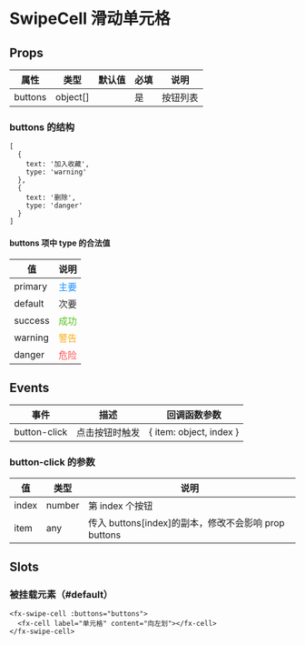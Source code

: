 # SwipeCell 滑动单元格

## Props

| 属性    | 类型     | 默认值 | 必填 | 说明     |
| ------- | -------- | ------ | ---- | -------- |
| buttons | object[] |        | 是   | 按钮列表 |

### buttons 的结构

```
[
  {
    text: '加入收藏',
    type: 'warning'
  },
  {
    text: '删除',
    type: 'danger'
  }
]
```

#### buttons 项中 type 的合法值

| 值      | 说明                            |
| ------- | ------------------------------- |
| primary | <font color=#1890ff>主要</font> |
| default | <font color=#262626>次要</font> |
| success | <font color=#52c41a>成功</font> |
| warning | <font color=#faad14>警告</font> |
| danger  | <font color=#ff4d4f>危险</font> |

## Events

| 事件         | 描述           | 回调函数参数            |
| ------------ | -------------- | ----------------------- |
| button-click | 点击按钮时触发 | { item: object, index } |

### button-click 的参数

| 值    | 类型   | 说明                                                 |
| ----- | ------ | ---------------------------------------------------- |
| index | number | 第 index 个按钮                                      |
| item  | any    | 传入 buttons[index]的副本，修改不会影响 prop buttons |

## Slots

### 被挂载元素（#default）

```
<fx-swipe-cell :buttons="buttons">
  <fx-cell label="单元格" content="向左划"></fx-cell>
</fx-swipe-cell>
```
